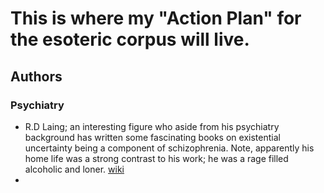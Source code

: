 # This is where my "Action Plan" for the esoteric corpus will live.

## Authors


### Psychiatry

- R.D Laing; an interesting figure who aside from his psychiatry background has written some fascinating books on existential uncertainty being a component of schizophrenia. Note, apparently his home life was a strong contrast to his work; he was a rage filled alcoholic and loner. [wiki](https://en.wikipedia.org/wiki/R._D._Laing)
- 